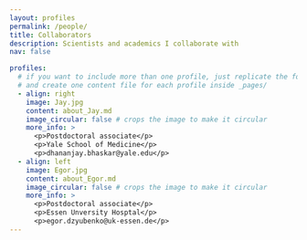 ```yaml
---
layout: profiles
permalink: /people/
title: Collaborators
description: Scientists and academics I collaborate with
nav: false

profiles:
  # if you want to include more than one profile, just replicate the following block
  # and create one content file for each profile inside _pages/
  - align: right
    image: Jay.jpg
    content: about_Jay.md
    image_circular: false # crops the image to make it circular
    more_info: >
      <p>Postdoctoral associate</p>
      <p>Yale School of Medicine</p>
      <p>dhananjay.bhaskar@yale.edu</p>
  - align: left
    image: Egor.jpg
    content: about_Egor.md
    image_circular: false # crops the image to make it circular
    more_info: >
      <p>Postdoctoral associate</p>
      <p>Essen Unversity Hosptal</p>
      <p>egor.dzyubenko@uk-essen.de</p>
---
```

